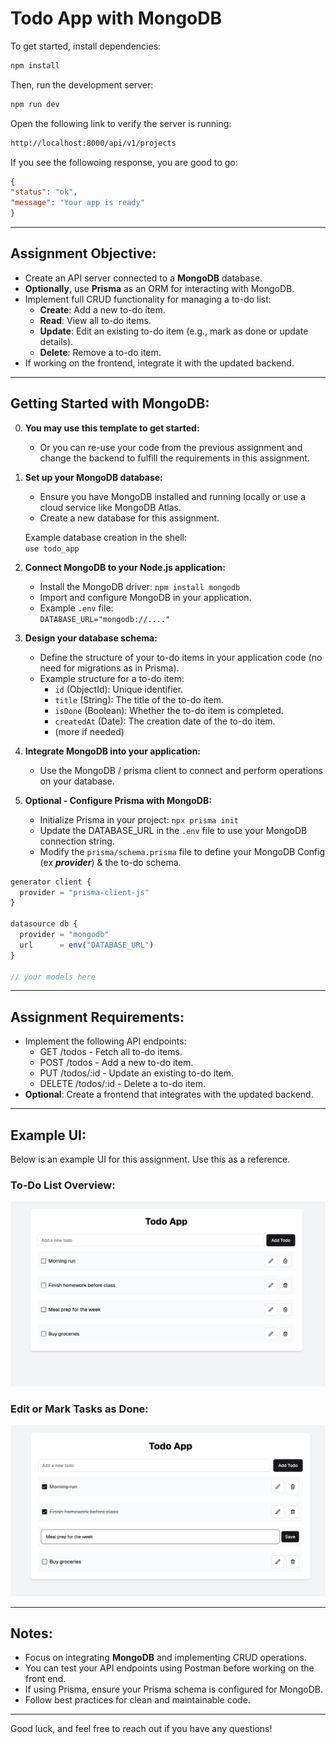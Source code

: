 
# Todo App with MongoDB

To get started, install dependencies:  
```bash
npm install
```

Then, run the development server:  
```bash
npm run dev
```

Open the following link to verify the server is running:  
```bash
http://localhost:8000/api/v1/projects
```

If you see the followoing response, you are good to go: 

```json
{
"status": "ok",
"message": "Your app is ready"
}
```

---

## Assignment Objective:
- Create an API server connected to a **MongoDB** database.
- **Optionally**, use **Prisma** as an ORM for interacting with MongoDB.
- Implement full CRUD functionality for managing a to-do list:
  - **Create**: Add a new to-do item.
  - **Read**: View all to-do items.
  - **Update**: Edit an existing to-do item (e.g., mark as done or update details).
  - **Delete**: Remove a to-do item.
- If working on the frontend, integrate it with the updated backend.

---

## Getting Started with MongoDB:

0. **You may use this template to get started:**  
   - Or you can re-use your code from the previous assignment and change the backend to fulfill the requirements in this assignment.

1. **Set up your MongoDB database:**  
   - Ensure you have MongoDB installed and running locally or use a cloud service like MongoDB Atlas.  
   - Create a new database for this assignment.

   Example database creation in the shell:  
   `use todo_app`

2. **Connect MongoDB to your Node.js application:**  
   - Install the MongoDB driver: `npm install mongodb`  
   - Import and configure MongoDB in your application.  
   - Example `.env` file:  
     `DATABASE_URL="mongodb://...."`

3. **Design your database schema:**  
   - Define the structure of your to-do items in your application code (no need for migrations as in Prisma).  
   - Example structure for a to-do item:  
     - `id` (ObjectId): Unique identifier.  
     - `title` (String): The title of the to-do item.  
     - `isDone` (Boolean): Whether the to-do item is completed.  
     - `createdAt` (Date): The creation date of the to-do item.
     - (more if needed)

4. **Integrate MongoDB into your application:**  
   - Use the MongoDB / prisma client to connect and perform operations on your database.

5. **Optional - Configure Prisma with MongoDB:**  
   - Initialize Prisma in your project: `npx prisma init`  
   - Update the DATABASE_URL in the `.env` file to use your MongoDB connection string.  
   - Modify the `prisma/schema.prisma` file to define your MongoDB Config (ex ***provider***) & the to-do schema.

```js
generator client {
  provider = "prisma-client-js"
}

datasource db {
  provider = "mongodb"
  url      = env("DATABASE_URL")
}

// your models here
```

---

## Assignment Requirements:
- Implement the following API endpoints:
  - GET /todos - Fetch all to-do items.
  - POST /todos - Add a new to-do item.
  - PUT /todos/:id - Update an existing to-do item.
  - DELETE /todos/:id - Delete a to-do item.
- **Optional**: Create a frontend that integrates with the updated backend.

---

## Example UI:
Below is an example UI for this assignment. Use this as a reference.

### To-Do List Overview:
![Example UI 1](./docs/1.png)

### Edit or Mark Tasks as Done:
![Example UI 2](./docs/2.png)

---

## Notes:
- Focus on integrating **MongoDB** and implementing CRUD operations.  
- You can test your API endpoints using Postman before working on the front end.  
- If using Prisma, ensure your Prisma schema is configured for MongoDB.  
- Follow best practices for clean and maintainable code.

---

Good luck, and feel free to reach out if you have any questions!  
